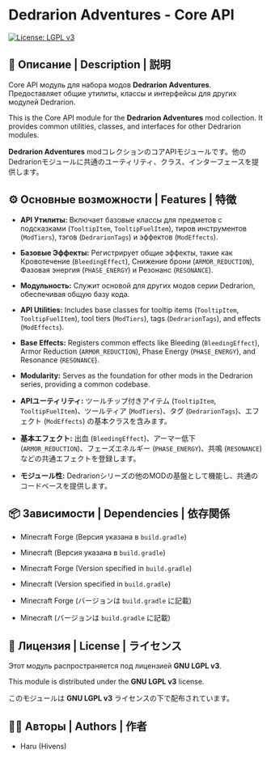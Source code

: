 # Dedrarion Adventures - Core API

[![License: LGPL v3](https://img.shields.io/badge/License-LGPL_v3-blue.svg)](https://www.gnu.org/licenses/lgpl-3.0)

## 📜 Описание | Description | 説明

Core API модуль для набора модов **Dedrarion Adventures**. Предоставляет общие утилиты, классы и интерфейсы для других модулей Dedrarion.

This is the Core API module for the **Dedrarion Adventures** mod collection. It provides common utilities, classes, and interfaces for other Dedrarion modules.

**Dedrarion Adventures** modコレクションのコアAPIモジュールです。他のDedrarionモジュールに共通のユーティリティ、クラス、インターフェースを提供します。

## ⚙️ Основные возможности | Features | 特徴

* **API Утилиты:** Включает базовые классы для предметов с подсказками (`TooltipItem`, `TooltipFuelItem`), тиров инструментов (`ModTiers`), тэгов (`DedrarionTags`) и эффектов (`ModEffects`).
* **Базовые Эффекты:** Регистрирует общие эффекты, такие как Кровотечение (`BleedingEffect`), Снижение брони (`ARMOR_REDUCTION`), Фазовая энергия (`PHASE_ENERGY`) и Резонанс (`RESONANCE`).
* **Модульность:** Служит основой для других модов серии Dedrarion, обеспечивая общую базу кода.

* **API Utilities:** Includes base classes for tooltip items (`TooltipItem`, `TooltipFuelItem`), tool tiers (`ModTiers`), tags (`DedrarionTags`), and effects (`ModEffects`).
* **Base Effects:** Registers common effects like Bleeding (`BleedingEffect`), Armor Reduction (`ARMOR_REDUCTION`), Phase Energy (`PHASE_ENERGY`), and Resonance (`RESONANCE`).
* **Modularity:** Serves as the foundation for other mods in the Dedrarion series, providing a common codebase.

* **APIユーティリティ:** ツールチップ付きアイテム (`TooltipItem`, `TooltipFuelItem`)、ツールティア (`ModTiers`)、タグ (`DedrarionTags`)、エフェクト (`ModEffects`) の基本クラスを含みます。
* **基本エフェクト:** 出血 (`BleedingEffect`)、アーマー低下 (`ARMOR_REDUCTION`)、フェーズエネルギー (`PHASE_ENERGY`)、共鳴 (`RESONANCE`) などの共通エフェクトを登録します。
* **モジュール性:** Dedrarionシリーズの他のMODの基盤として機能し、共通のコードベースを提供します。

## 📦 Зависимости | Dependencies | 依存関係

* Minecraft Forge (Версия указана в `build.gradle`)
* Minecraft (Версия указана в `build.gradle`)

* Minecraft Forge (Version specified in `build.gradle`)
* Minecraft (Version specified in `build.gradle`)

* Minecraft Forge (バージョンは `build.gradle` に記載)
* Minecraft (バージョンは `build.gradle` に記載)

## 📜 Лицензия | License | ライセンス

Этот модуль распространяется под лицензией **GNU LGPL v3**.

This module is distributed under the **GNU LGPL v3** license.

このモジュールは **GNU LGPL v3** ライセンスの下で配布されています。

## 👨‍💻 Авторы | Authors | 作者

* Haru (Hivens)
